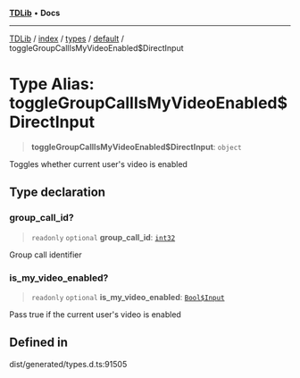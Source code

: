 [**TDLib**](../../../../../../README.md) • **Docs**

***

[TDLib](../../../../../../modules.md) / [index](../../../../../README.md) / [types](../../../README.md) / [default](../README.md) / toggleGroupCallIsMyVideoEnabled$DirectInput

# Type Alias: toggleGroupCallIsMyVideoEnabled$DirectInput

> **toggleGroupCallIsMyVideoEnabled$DirectInput**: `object`

Toggles whether current user's video is enabled

## Type declaration

### group\_call\_id?

> `readonly` `optional` **group\_call\_id**: [`int32`](int32-1.md)

Group call identifier

### is\_my\_video\_enabled?

> `readonly` `optional` **is\_my\_video\_enabled**: [`Bool$Input`](Bool$Input.md)

Pass true if the current user's video is enabled

## Defined in

dist/generated/types.d.ts:91505
